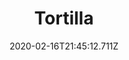 ---
templateKey: blog-post
title: Tortilla
type: cooking
energy: 50
health: 22
description: Can be used as a vessel for food or eaten by itself. 
featuredpost: false
date: 2020-02-16T21:45:12.711Z
featuredimage: /img/Tortilla.png
sellPrice: 50
tags:
  - Corn
  - edible
---